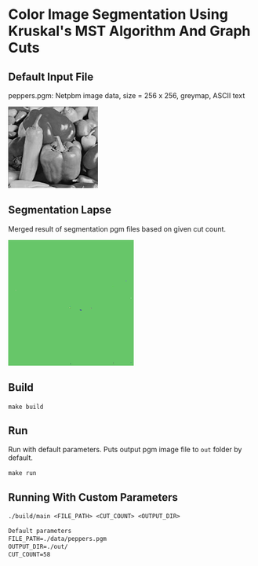 # Color Image Segmentation Using Kruskal's MST Algorithm And Graph Cuts
## Default Input File
peppers.pgm: Netpbm image data, size = 256 x 256, greymap, ASCII text

![input-file](./peppers.png)
## Segmentation Lapse
Merged result of segmentation pgm files based on given cut count.

![demonstration](https://raw.githubusercontent.com/mehmetumit/color-image-segmentation/main/demo.gif)
## Build
```
make build
```
## Run
Run with default parameters. Puts output pgm image file to `out` folder by default.
```
make run
```
## Running With Custom Parameters
```
./build/main <FILE_PATH> <CUT_COUNT> <OUTPUT_DIR>
```
```
Default parameters
FILE_PATH=./data/peppers.pgm
OUTPUT_DIR=./out/
CUT_COUNT=58
```

